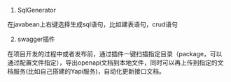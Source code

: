 1.  SqlGenerator

在javabean上右键选择生成sql语句，比如建表语句，crud语句



2. swagger插件

在项目开发的过程中或者发布前，通过插件一键扫描指定目录（package，可以通过配置文件指定），导出openapi文档到本地文件，同时可以再上传到指定的文档服务(比如自己搭建的Yapi服务)，自动化更新接口文档。





